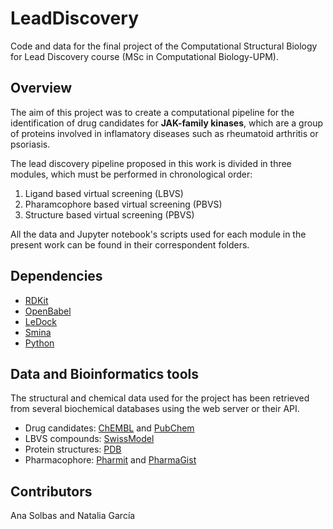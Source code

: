 # LeadDiscovery

Code and data for the final project of the Computational Structural Biology for Lead Discovery course (MSc in Computational Biology-UPM). 

## Overview

The aim of this project was to create a computational pipeline for the identification of drug candidates for **JAK-family kinases**, which are a group of proteins involved in inflamatory diseases such as rheumatoid arthritis or psoriasis.   

The lead discovery pipeline proposed in this work is divided in three modules, which must be performed in chronological order: 

1. Ligand based virtual screening (LBVS)
2. Pharamcophore based virtual screening (PBVS)
3. Structure based virtual screening (PBVS)

All the data and Jupyter notebook's scripts used for each module in the present work can be found in their correspondent folders.

## Dependencies

- [RDKit](https://www.rdkit.org/)
- [OpenBabel](http://openbabel.org/wiki/Main_Page)
- [LeDock](http://www.lephar.com/software.htm)
- [Smina](https://sourceforge.net/projects/smina/)
- [Python](https://www.python.org/downloads/)

## Data and Bioinformatics tools

The structural and chemical data used for the project has been retrieved from several biochemical databases using the web server or their API. 

- Drug candidates: [ChEMBL](https://www.ebi.ac.uk/chembl/) and [PubChem](https://pubchem.ncbi.nlm.nih.gov/)
- LBVS compounds: [SwissModel](https://www.rcsb.org/)
- Protein structures: [PDB](https://swissmodel.expasy.org/)
- Pharmacophore: [Pharmit](https://pharmit.csb.pitt.edu/) and [PharmaGist](https://bioinfo3d.cs.tau.ac.il/PharmaGist/)

## Contributors 

Ana Solbas and Natalia García


